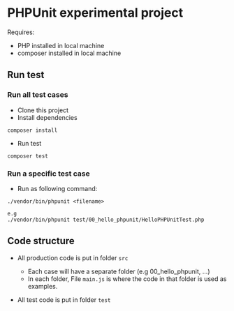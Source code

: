 # PHPUnit experimental project

Requires:
 - PHP installed in local machine
 - composer installed in local machine

## Run test

### Run all test cases
- Clone this project
- Install dependencies
```
composer install
```
- Run test
```
composer test
```

### Run a specific test case
- Run as following command:
```
./vendor/bin/phpunit <filename> 

e.g 
./vendor/bin/phpunit test/00_hello_phpunit/HelloPHPUnitTest.php 
```

## Code structure

- All production code is put in folder `src` 

  - Each case will have a separate folder (e.g 00_hello_phpunit, ...)
  - In each folder, File `main.js` is where the code in that folder is used as examples.
  
- All test code is put in folder `test`
